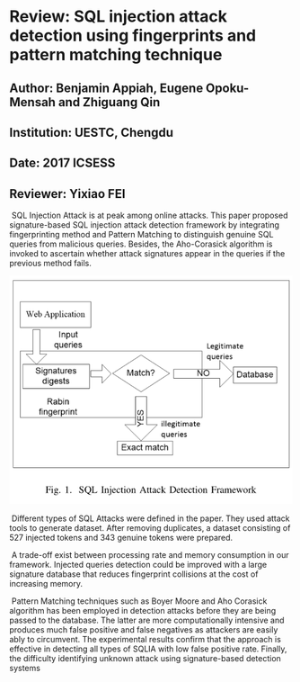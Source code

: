 # Review: SQL injection attack detection using fingerprints and pattern matching technique

## Author: Benjamin Appiah, Eugene Opoku-Mensah and Zhiguang Qin

## Institution: UESTC, Chengdu

## Date: 2017 ICSESS

## Reviewer: Yixiao FEI

​    SQL Injection Attack is at peak among online attacks. This paper proposed signature-based SQL injection attack detection framework by integrating fingerprinting method and Pattern Matching to distinguish genuine SQL queries from malicious queries. Besides, the Aho-Corasick algorithm is invoked to ascertain whether attack signatures appear in the queries if the previous method fails.

![](./Images/img6.png)

​    Different types of SQL Attacks were defined in the paper. They used attack tools to generate dataset. After removing duplicates, a dataset consisting of 527 injected tokens and 343 genuine tokens were prepared.

​    A trade-off exist between processing rate and memory consumption in our framework. Injected queries detection could be improved with a large signature database that reduces fingerprint collisions at the cost of increasing memory.

​    Pattern Matching techniques such as Boyer Moore and Aho Corasick algorithm has been employed in detection attacks before they are being passed to the database. The latter are more computationally intensive and produces much false positive and false negatives as attackers are easily ably to circumvent. The experimental results confirm that the approach is effective in detecting all types of SQLIA with low false positive rate. Finally, the difficulty identifying unknown attack using signature-based detection systems